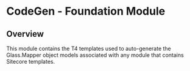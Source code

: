# CodeGen - Foundation Module

## Overview

This module contains the T4 templates used to auto-generate the Glass.Mapper object models associated with any module that contains Sitecore templates.
